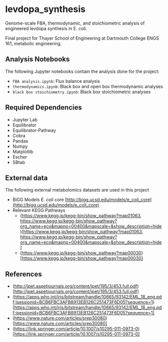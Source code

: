 # levdopa_synthesis
Genome-scale FBA, thermodynamic, and stoichiometric analysis of engineered levdopa synthesis in E. coli.

Final project for Thayer School of Engineering at Dartmouth College ENGS 161, metabolic engineering.

## Analysis Notebooks

The following Jupyter notebooks contain the analysis done for the project:

* `FBA analysis.ipynb`: Flux balance analysis
* `thermodynamics.ipynb`: Black box and open box thermodynamic analyses
* `black box stoichiometry.ipynb`: Black box stoichiometric analyses

## Required Dependencies

* Jupyter Lab
* Equilibrator
* Equilibrator-Pathway
* Cobra
* Pandas
* Numpy
* Matplotlib
* Escher
* SBtab

## External data

The following external metabolomics datasets are used in this project

* BiGG Models _E. coli_ core [http://bigg.ucsd.edu/models/e_coli_core](http://bigg.ucsd.edu/models/e_coli_core)
* Relevant KEGG Pathways
  - (https://www.kegg.jp/kegg-bin/show_pathway?map01063, https://www.kegg.jp/kegg-bin/show_pathway?org_name=eco&mapno=00400&mapscale=&show_description=hide)[https://www.kegg.jp/kegg-bin/show_pathway?map01063, https://www.kegg.jp/kegg-bin/show_pathway?org_name=eco&mapno=00400&mapscale=&show_description=hide]
  - (https://www.kegg.jp/kegg-bin/show_pathway?map00030)[https://www.kegg.jp/kegg-bin/show_pathway?map00030]

## References

* (http://jpet.aspetjournals.org/content/jpet/195/3/453.full.pdf)[http://jpet.aspetjournals.org/content/jpet/195/3/453.full.pdf]
* (https://apps.who.int/iris/bitstream/handle/10665/93142/EML_18_eng.pdf;jsessionid=BCB6FBC3AFB8913EB126C251473F6D05?sequence=1)[https://apps.who.int/iris/bitstream/handle/10665/93142/EML_18_eng.pdf;jsessionid=BCB6FBC3AFB8913EB126C251473F6D05?sequence=1]
* (https://www.nature.com/articles/srep30080)[https://www.nature.com/articles/srep30080]
* (https://link.springer.com/article/10.1007/s10295-011-0973-0)[https://link.springer.com/article/10.1007/s10295-011-0973-0]
